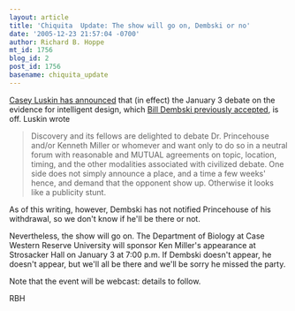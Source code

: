 ```yaml
---
layout: article
title: 'Chiquita  Update: The show will go on, Dembski or no'
date: '2005-12-23 21:57:04 -0700'
author: Richard B. Hoppe
mt_id: 1756
blog_id: 2
post_id: 1756
basename: chiquita_update
---
```

[Casey Luskin has announced](http://www.evolutionnews.org/2005/12/the_put_up_or_shut_up_debate.html) that (in effect) the January 3 debate on the evidence for intelligent design, which [Bill Dembski previously accepted](http://www.uncommondescent.com/index.php/archives/581), is off.  Luskin wrote

> Discovery and its fellows are delighted to debate Dr. Princehouse and/or Kenneth Miller or whomever and want only to do so in a neutral forum with reasonable and MUTUAL agreements on topic, location, timing, and the other modalities associated with civilized debate. One side does not simply announce a place, and a time a few weeks' hence, and demand that the opponent show up. Otherwise it looks like a publicity stunt.  

As of this writing, however, Dembski has not notified Princehouse of his withdrawal, so we don't know if he'll be there or not.

Nevertheless, the show will go on.  The Department of Biology at Case Western Reserve University will sponsor Ken Miller's appearance at Strosacker Hall on January 3 at 7:00 p.m.  If Dembski doesn't appear, he doesn't appear, but we'll all be there and we'll be sorry he missed the party.  

Note that the event  will be webcast: details to follow.

RBH
